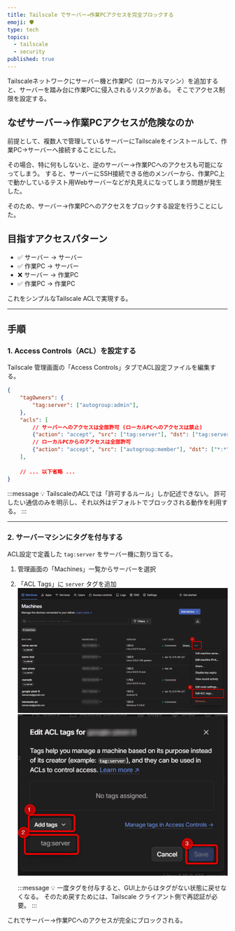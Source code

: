 ```yaml
---
title: Tailscale でサーバー→作業PCアクセスを完全ブロックする
emoji: 🛡️
type: tech
topics:
  - tailscale
  - security
published: true
---
```


Tailscaleネットワークにサーバー機と作業PC（ローカルマシン）を追加すると、サーバーを踏み台に作業PCに侵入されるリスクがある。
そこでアクセス制限を設定する。

## なぜサーバー→作業PCアクセスが危険なのか

前提として、複数人で管理しているサーバーにTailscaleをインストールして、作業PC→サーバーへ接続することにした。

その場合、特に何もしないと、逆のサーバー→作業PCへのアクセスも可能になってしまう。
すると、サーバーにSSH接続できる他のメンバーから、作業PC上で動かしているテスト用Webサーバーなどが丸見えになってしまう問題が発生した。

そのため、サーバー→作業PCへのアクセスをブロックする設定を行うことにした。

## 目指すアクセスパターン

- ✅ サーバー → サーバー  
- ✅ 作業PC → サーバー  
- ❌ サーバー → 作業PC  
- ✅ 作業PC → 作業PC  

これをシンプルなTailscale ACLで実現する。

---

## 手順

### 1. Access Controls（ACL）を設定する

Tailscale 管理画面の「Access Controls」タブでACL設定ファイルを編集する。

```json
{
	"tagOwners": {
		"tag:server": ["autogroup:admin"],
	},
	"acls": [
		// サーバーへのアクセスは全部許可 (ローカルPCへのアクセスは禁止)
		{"action": "accept", "src": ["tag:server"], "dst": ["tag:server:*"]},
		// ローカルPCからのアクセスは全部許可
		{"action": "accept", "src": ["autogroup:member"], "dst": ["*:*"]},
	],
	
	// ... 以下省略 ...
}
```

:::message
💡 TailscaleのACLでは「許可するルール」しか記述できない。
許可したい通信のみを明示し、それ以外はデフォルトでブロックされる動作を利用する。
:::

---

### 2. サーバーマシンにタグを付与する

ACL設定で定義した `tag:server` をサーバー機に割り当てる。

1. 管理画面の「Machines」一覧からサーバーを選択  
2. 「ACL Tags」に `server` タグを追加
	![サーバーマシンへのタグ付与①](/images/tailscale-restrict-server-to-client/2025-04-22_01h52_39.png)
	![サーバーマシンへのタグ付与②](/images/tailscale-restrict-server-to-client/2025-04-22_01h54_04.png)
	
	:::message
	💡 一度タグを付与すると、GUI上からはタグがない状態に戻せなくなる。
	そのため戻すためには、Tailscale クライアント側で再認証が必要。
	:::

これでサーバー→作業PCへのアクセスが完全にブロックされる。
